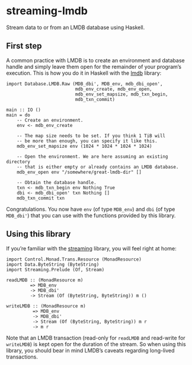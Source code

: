 # streaming-lmdb

Stream data to or from an LMDB database using Haskell.

## First step

A common practice with LMDB is to create an environment and database handle and simply leave them open for the remainder of your program’s execution. This is how you do it in Haskell with the [lmdb](https://hackage.haskell.org/package/lmdb) library:

    import Database.LMDB.Raw (MDB_dbi', MDB_env, mdb_dbi_open',
                              mdb_env_create, mdb_env_open,
                              mdb_env_set_mapsize, mdb_txn_begin,
                              mdb_txn_commit)

    main :: IO ()
    main = do
        -- Create an environment.
        env <- mdb_env_create

        -- The map size needs to be set. If you think 1 TiB will
        -- be more than enough, you can specify it like this.
        mdb_env_set_mapsize env (1024 * 1024 * 1024 * 1024)

        -- Open the environment. We are here assuming an existing directory
        -- that is either empty or already contains an LMDB database.
        mdb_env_open env "/somewhere/great-lmdb-dir" []

        -- Obtain the database handle.
        txn <- mdb_txn_begin env Nothing True
        dbi <- mdb_dbi_open' txn Nothing []
        mdb_txn_commit txn

Congratulations. You now have `env` (of type `MDB_env`) and `dbi` (of type `MDB_dbi'`) that you can use with the functions provided by this library.

## Using this library

If you’re familiar with the [streaming](https://hackage.haskell.org/package/streaming) library, you will feel right at home:

    import Control.Monad.Trans.Resource (MonadResource)
    import Data.ByteString (ByteString)
    import Streaming.Prelude (Of, Stream)

    readLMDB :: (MonadResource m)
             => MDB_env
             -> MDB_dbi'
             -> Stream (Of (ByteString, ByteString)) m ()

    writeLMDB :: (MonadResource m)
              => MDB_env
              -> MDB_dbi'
              -> Stream (Of (ByteString, ByteString)) m r
              -> m r

Note that an LMDB transaction (read-only for `readLMDB` and read-write for `writeLMDB`) is kept open for the duration of the stream. So when using this library, you should bear in mind LMDB’s caveats regarding long-lived transactions.
